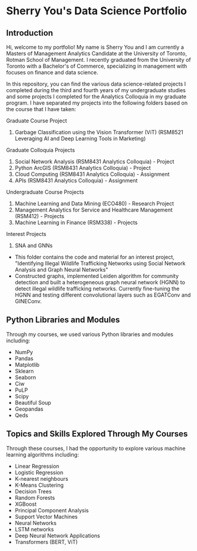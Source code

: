 # Sherry You's Data Science Portfolio

## Introduction
Hi, welcome to my portfolio! My name is Sherry You and I am currently a Masters of Management Analytics Candidate at the University of Toronto, Rotman School of Management. I recently graduated from the University of Toronto with a Bachelor's of Commerce, specializing in management with focuses on finance and data science.

In this repository, you can find the various data science-related projects I completed during the third and fourth years of my undergraduate studies and some projects I completed for the Analytics Colloquia in my graduate program. I have separated my projects into the following folders based on the course that I have taken:

Graduate Course Project
1. Garbage Classification using the Vision Transformer (ViT) (RSM8521 Leveraging AI and Deep Learning Tools in Marketing)

Graduate Colloquia Projects
1. Social Network Analysis (RSM8431 Analytics Colloquia) - Project
2. Python ArcGIS (RSM8431 Analytics Colloquia) - Project
3. Cloud Computing (RSM8431 Analytics Colloquia) - Assignment
4. APIs (RSM8431 Analytics Colloquia) - Assignment

Undergraduate Course Projects
1. Machine Learning and Data Mining (ECO480) - Research Project
2. Management Analytics for Service and Healthcare Management (RSM412) - Projects
3. Machine Learning in Finance (RSM338) - Projects

Interest Projects
1. SNA and GNNs
- This folder contains the code and material for an interest project, "Identifying Illegal Wildlife Trafficking Networks using Social Network Analysis and Graph Neural Networks"
- Constructed graphs, implemented Leiden algorithm for community detection and built a heterogeneous graph neural network (HGNN) to detect illegal wildlife trafficking networks. Currently fine-tuning the HGNN and testing different convolutional layers such as EGATConv and GINEConv.

## Python Libraries and Modules
Through my courses, we used various Python libraries and modules including:
* NumPy
* Pandas
* Matplotlib
* Sklearn
* Seaborn
* Ciw
* PuLP
* Scipy
* Beautiful Soup
* Geopandas
* Qeds

## Topics and Skills Explored Through My Courses
Through these courses, I had the opportunity to explore various machine learning algorithms including:
* Linear Regression
* Logistic Regression
* K-nearest neighbours
* K-Means Clustering 
* Decision Trees
* Random Forests 
* XGBoost
* Principal Component Analysis
* Support Vector Machines
* Neural Networks
* LSTM networks
* Deep Neural Network Applications
* Transformers (BERT, ViT)


